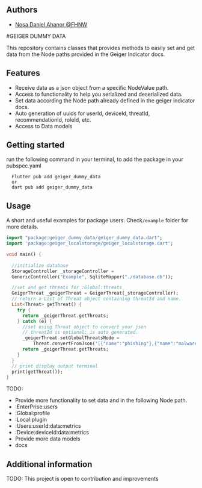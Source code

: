 <!-- 
This README describes the package. If you publish this package to pub.dev,
this README's contents appear on the landing page for your package.

For information about how to write a good package README, see the guide for
[writing package pages](https://dart.dev/guides/libraries/writing-package-pages). 

For general information about developing packages, see the Dart guide for
[creating packages](https://dart.dev/guides/libraries/create-library-packages)
and the Flutter guide for
[developing packages and plugins](https://flutter.dev/developing-packages). 
-->
## Authors
- [Nosa Daniel Ahanor @FHNW](https://github.com/nosadaniel)

#GEIGER DUMMY DATA

This repository contains classes that provides methods to easily set and get data from the Node paths provided in the Geiger Indicator docs.

## Features
 - Receive data as a json object from a specific NodeValue path.
 - Access to functionality to help you serialized and deserialized data.
 - Set data according the Node path already defined in the geiger indicator docs.
 - Auto generation of uuids for userId, deviceId, threatId, recommendationId, roleId, etc.
 - Access to Data models
## Getting started
run the following command in your terminal, to add the package in your pubspec.yaml 
```
  Flutter pub add geiger_dummy_data
  or
  dart pub add geiger_dummy_data
```

## Usage

A short and useful examples for package users. Check`/example` folder for more details. 

```dart
import "package:geiger_dummy_data/geiger_dummy_data.dart";
import 'package:geiger_localstorage/geiger_localstorage.dart';

void main() {
  
  //initialize database
  StorageController _storageController =
  GenericController("Example", SqliteMapper("./database.db"));

  //set and get threats for :Global:threats
  GeigerThreat _geigerThreat = GeigerThreat(_storageController);
  // return a List of Threat object containing threatId and name.
  List<Threat> getThreat() {
    try {
      return _geigerThreat.getThreats;
    } catch (e) {
      //set using Threat object to convert your json
      // threatId is optional: is auto generated.
      _geigerThreat.setGlobalThreatsNode =
          Threat.convertFromJson('[{"name":"phishing"},{"name":"malware"}]');
      return _geigerThreat.getThreats;
    }
  }
  // print display output terminal
  print(getThreat());
}


```
TODO:
 - Provide more functionality to set data and in the following Node path.
 - :EnterPrise:users
 - :Global:profile
 - :Local:plugin
 - :Users:userId:data:metrics
 - :Device:deviceId:data:metrics
 - Provide more data models
 - docs

## Additional information

TODO: This project is open to contribution and improvements

